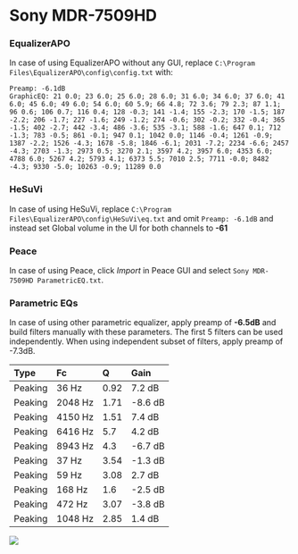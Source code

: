 # Sony MDR-7509HD

### EqualizerAPO
In case of using EqualizerAPO without any GUI, replace `C:\Program Files\EqualizerAPO\config\config.txt`
with:
```
Preamp: -6.1dB
GraphicEQ: 21 0.0; 23 6.0; 25 6.0; 28 6.0; 31 6.0; 34 6.0; 37 6.0; 41 6.0; 45 6.0; 49 6.0; 54 6.0; 60 5.9; 66 4.8; 72 3.6; 79 2.3; 87 1.1; 96 0.6; 106 0.7; 116 0.4; 128 -0.3; 141 -1.4; 155 -2.3; 170 -1.5; 187 -2.2; 206 -1.7; 227 -1.6; 249 -1.2; 274 -0.6; 302 -0.2; 332 -0.4; 365 -1.5; 402 -2.7; 442 -3.4; 486 -3.6; 535 -3.1; 588 -1.6; 647 0.1; 712 -1.3; 783 -0.5; 861 -0.1; 947 0.1; 1042 0.0; 1146 -0.4; 1261 -0.9; 1387 -2.2; 1526 -4.3; 1678 -5.8; 1846 -6.1; 2031 -7.2; 2234 -6.6; 2457 -4.3; 2703 -1.3; 2973 0.5; 3270 2.1; 3597 4.2; 3957 6.0; 4353 6.0; 4788 6.0; 5267 4.2; 5793 4.1; 6373 5.5; 7010 2.5; 7711 -0.0; 8482 -4.3; 9330 -5.0; 10263 -0.9; 11289 0.0
```

### HeSuVi
In case of using HeSuVi, replace `C:\Program Files\EqualizerAPO\config\HeSuVi\eq.txt` and omit `Preamp:
-6.1dB` and instead set Global volume in the UI for both channels to **-61**

### Peace
In case of using Peace, click *Import* in Peace GUI and select `Sony MDR-7509HD ParametricEQ.txt`.

### Parametric EQs
In case of using other parametric equalizer, apply preamp of **-6.5dB** and build filters manually
with these parameters. The first 5 filters can be used independently.
When using independent subset of filters, apply preamp of -7.3dB.

| Type    | Fc      |    Q | Gain    |
|:--------|:--------|:-----|:--------|
| Peaking | 36 Hz   | 0.92 | 7.2 dB  |
| Peaking | 2048 Hz | 1.71 | -8.6 dB |
| Peaking | 4150 Hz | 1.51 | 7.4 dB  |
| Peaking | 6416 Hz | 5.7  | 4.2 dB  |
| Peaking | 8943 Hz | 4.3  | -6.7 dB |
| Peaking | 37 Hz   | 3.54 | -1.3 dB |
| Peaking | 59 Hz   | 3.08 | 2.7 dB  |
| Peaking | 168 Hz  | 1.6  | -2.5 dB |
| Peaking | 472 Hz  | 3.07 | -3.8 dB |
| Peaking | 1048 Hz | 2.85 | 1.4 dB  |

![](https://raw.githubusercontent.com/jaakkopasanen/AutoEq/master/results/innerfidelity/sbaf-serious/Sony%20MDR-7509HD/Sony%20MDR-7509HD.png)